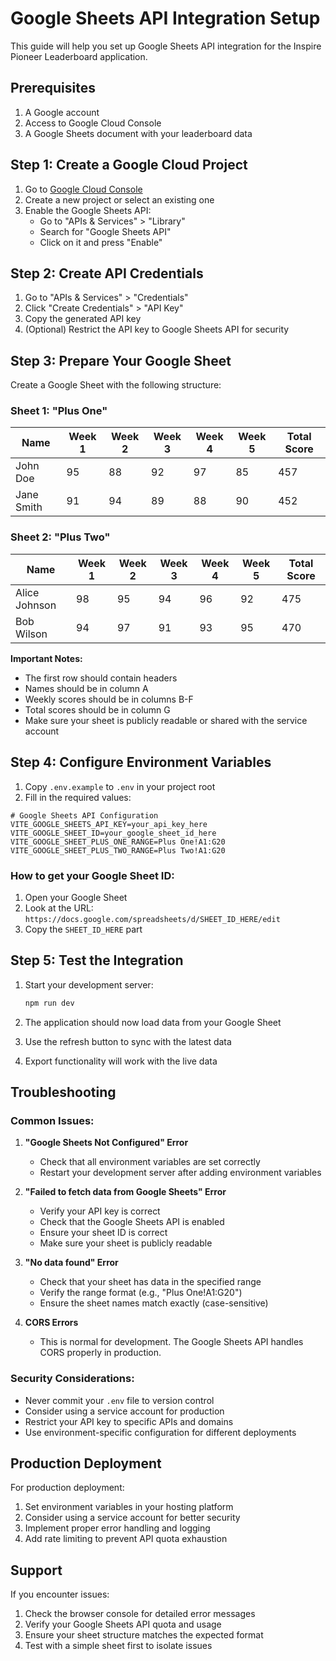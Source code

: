 # Google Sheets API Integration Setup

This guide will help you set up Google Sheets API integration for the Inspire Pioneer Leaderboard application.

## Prerequisites

1. A Google account
2. Access to Google Cloud Console
3. A Google Sheets document with your leaderboard data

## Step 1: Create a Google Cloud Project

1. Go to [Google Cloud Console](https://console.cloud.google.com/)
2. Create a new project or select an existing one
3. Enable the Google Sheets API:
   - Go to "APIs & Services" > "Library"
   - Search for "Google Sheets API"
   - Click on it and press "Enable"

## Step 2: Create API Credentials

1. Go to "APIs & Services" > "Credentials"
2. Click "Create Credentials" > "API Key"
3. Copy the generated API key
4. (Optional) Restrict the API key to Google Sheets API for security

## Step 3: Prepare Your Google Sheet

Create a Google Sheet with the following structure:

### Sheet 1: "Plus One"

| Name       | Week 1 | Week 2 | Week 3 | Week 4 | Week 5 | Total Score |
| ---------- | ------ | ------ | ------ | ------ | ------ | ----------- |
| John Doe   | 95     | 88     | 92     | 97     | 85     | 457         |
| Jane Smith | 91     | 94     | 89     | 88     | 90     | 452         |

### Sheet 2: "Plus Two"

| Name          | Week 1 | Week 2 | Week 3 | Week 4 | Week 5 | Total Score |
| ------------- | ------ | ------ | ------ | ------ | ------ | ----------- |
| Alice Johnson | 98     | 95     | 94     | 96     | 92     | 475         |
| Bob Wilson    | 94     | 97     | 91     | 93     | 95     | 470         |

**Important Notes:**

- The first row should contain headers
- Names should be in column A
- Weekly scores should be in columns B-F
- Total scores should be in column G
- Make sure your sheet is publicly readable or shared with the service account

## Step 4: Configure Environment Variables

1. Copy `.env.example` to `.env` in your project root
2. Fill in the required values:

```env
# Google Sheets API Configuration
VITE_GOOGLE_SHEETS_API_KEY=your_api_key_here
VITE_GOOGLE_SHEET_ID=your_google_sheet_id_here
VITE_GOOGLE_SHEET_PLUS_ONE_RANGE=Plus One!A1:G20
VITE_GOOGLE_SHEET_PLUS_TWO_RANGE=Plus Two!A1:G20
```

### How to get your Google Sheet ID:

1. Open your Google Sheet
2. Look at the URL: `https://docs.google.com/spreadsheets/d/SHEET_ID_HERE/edit`
3. Copy the `SHEET_ID_HERE` part

## Step 5: Test the Integration

1. Start your development server:

   ```bash
   npm run dev
   ```

2. The application should now load data from your Google Sheet
3. Use the refresh button to sync with the latest data
4. Export functionality will work with the live data

## Troubleshooting

### Common Issues:

1. **"Google Sheets Not Configured" Error**

   - Check that all environment variables are set correctly
   - Restart your development server after adding environment variables

2. **"Failed to fetch data from Google Sheets" Error**

   - Verify your API key is correct
   - Check that the Google Sheets API is enabled
   - Ensure your sheet ID is correct
   - Make sure your sheet is publicly readable

3. **"No data found" Error**

   - Check that your sheet has data in the specified range
   - Verify the range format (e.g., "Plus One!A1:G20")
   - Ensure the sheet names match exactly (case-sensitive)

4. **CORS Errors**
   - This is normal for development. The Google Sheets API handles CORS properly in production.

### Security Considerations:

- Never commit your `.env` file to version control
- Consider using a service account for production
- Restrict your API key to specific APIs and domains
- Use environment-specific configuration for different deployments

## Production Deployment

For production deployment:

1. Set environment variables in your hosting platform
2. Consider using a service account for better security
3. Implement proper error handling and logging
4. Add rate limiting to prevent API quota exhaustion

## Support

If you encounter issues:

1. Check the browser console for detailed error messages
2. Verify your Google Sheets API quota and usage
3. Ensure your sheet structure matches the expected format
4. Test with a simple sheet first to isolate issues
